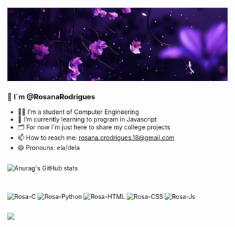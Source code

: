![Banner](githubcapa.jpg)

### 👋 I´m @RosanaRodrigues

<!--
**RosanaRodrigues/RosanaRodrigues** is a ✨ _special_ ✨ repository because its `README.md` (this file) appears on your GitHub profile.

Here are some ideas to get you started:

- 👯 I’m looking to collaborate on ...
- 🤔 I’m looking for help with ...
- 💬 Ask me about ...
- ⚡ Fun fact: ...
-->

- 👩‍💻 I’m a student of Computer Engineering
- 🌱 I’m currently learning to program in Javascript 
- 🗂️ For now I´m just here to share my college projects
- 📫 How to reach me: rosana.crodrigues.18@gmail.com
- 😄 Pronouns: ela/dela

##

![Anurag's GitHub stats](https://github-readme-stats.vercel.app/api?username=rosanarodrigues&show_icons=true&theme=synthwave) <!-- ![Top Langs](https://github-readme-stats.vercel.app/api/top-langs/?username=rosanarodrigues&layout=compact&theme=synthwave) -->

<!-- <div align="center">
  <a href="https://github.com/rosanarodrigues">
  <img height="180em" src="https://github-readme-stats.vercel.app/api?username=rosanarodrigues&show_icons=true&theme=gruvbox&include_all_commits=true&count_private=true"/>
  <img height="180em" src="https://github-readme-stats.vercel.app/api/top-langs/?username=rosanarodrigues&layout=compact&langs_count=7&theme=gruvbox"/>
</div> -->

##

  <div style="display: inline_block"><br>
  <img align="center" alt="Rosa-C" height="40" width="50" src="https://cdn.jsdelivr.net/gh/devicons/devicon/icons/c/c-original.svg"/> 
  <img align="center" alt="Rosa-Python" height="40" width="50" src="https://cdn.jsdelivr.net/gh/devicons/devicon@latest/icons/python/python-original.svg" />
  <img align="center" alt="Rosa-HTML" height="40" width="50" src="https://cdn.jsdelivr.net/gh/devicons/devicon@latest/icons/html5/html5-original.svg" />
  <img align="center" alt="Rosa-CSS" height="40" width="50" src="https://cdn.jsdelivr.net/gh/devicons/devicon@latest/icons/css3/css3-original.svg" />
  <!--
  <img align="center" alt="Rosa-Java" height="40" width="50" src="https://cdn.jsdelivr.net/gh/devicons/devicon@latest/icons/java/java-original.svg" />
  -->
  <img align="center" alt="Rosa-Js" height="40" width="50" src="https://cdn.jsdelivr.net/gh/devicons/devicon@latest/icons/javascript/javascript-original.svg" />
    
</div>
  
  ##
          
<div> 
 <!-- <a href="https://www.youtube.com/channel/UC_-uuuZbY0AAt9CViNzvc-Q" target="_blank"><img src="https://img.shields.io/badge/YouTube-FF0000?style=for-the-badge&logo=youtube&logoColor=white" target="_blank"></a> -->
  <a href="https://instagram.com/rosanarodrigues._" target="_blank"><img src="https://img.shields.io/badge/-Instagram-%23E4405F?style=for-the-badge&logo=instagram&logoColor=white" target="_blank"></a>
 <!--	<a href="https://www.twitch.tv/rafaballerinii" target="_blank"><img src="https://img.shields.io/badge/Twitch-9146FF?style=for-the-badge&logo=twitch&logoColor=white" target="_blank"></a>
 <a href="https://discord.gg/wagxzStdcR" target="_blank"><img src="https://img.shields.io/badge/Discord-7289DA?style=for-the-badge&logo=discord&logoColor=white" target="_blank"></a> 
  <a href = "mailto:contatorafaballerini@gmail.com"><img src="https://img.shields.io/badge/-Gmail-%23333?style=for-the-badge&logo=gmail&logoColor=white" target="_blank"></a>
  <a href="https://www.linkedin.com/in/rafaella-ballerini-45875016a" target="_blank"><img src="https://img.shields.io/badge/-LinkedIn-%230077B5?style=for-the-badge&logo=linkedin&logoColor=white" target="_blank"></a> -->
 </div>
